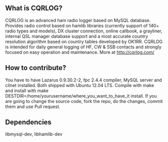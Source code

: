 What is CQRLOG?
---------------

CQRLOG is an advanced ham radio logger based on MySQL database. Provides radio control 
based on hamlib libraries (currently support of 140+ radio types and models), DX cluster 
connection, online callbook, a grayliner, internal QSL manager database support and a most 
accurate country resolution algorithm based on country tables developed by OK1RR. CQRLOG is 
intended for daily general logging of HF, CW & SSB contacts and strongly focused on easy 
operation and maintenance. More at http://cqrlog.com/

How to contribute?
-------------------

You have to have Lazarus 0.9.30.2-2, fpc 2.4.4 compiler, MySQL server  and clinet installed. 
Both shipped with Ubuntu 12.04 LTS. 
Compile with make and install with make DESTDIR=/home/yourusername/where_you_want_to_have_it install. If you are 
going to change the source code, fork the repo, do the changes, commit them and use Pull request.

Dependencies
-------------
libmysql-dev, libhamlib-dev
